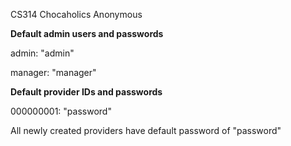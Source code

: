 CS314
Chocaholics Anonymous

**Default admin users and passwords**

admin: "admin"

manager: "manager"

**Default provider IDs and passwords**

000000001: "password"

All newly created providers have default password of "password"